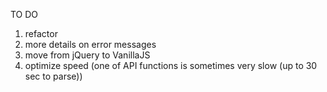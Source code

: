 TO DO

1. refactor
2. more details on error messages
3. move from jQuery to VanillaJS
4. optimize speed (one of API functions is sometimes very slow (up to 30 sec to parse))


